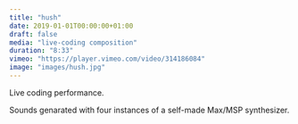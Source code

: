 ```yaml
---
title: "hush"
date: 2019-01-01T00:00:00+01:00
draft: false
media: "live-coding composition"
duration: "8:33"
vimeo: "https://player.vimeo.com/video/314186084"
image: "images/hush.jpg"
---
```


Live coding performance. 

Sounds genarated with four instances of a self-made Max/MSP synthesizer.